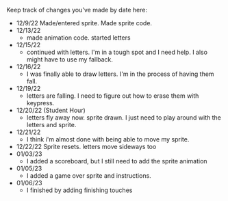 Keep track of changes you've made by date here:

* 12/9/22
  Made/entered sprite. Made sprite code. 
* 12/13/22
  * made animation code. started letters
* 12/15/22
  * continued with letters. I'm in a tough spot and I need help. I also might have to use my fallback. 
* 12/16/22
  * I was finally able to draw letters. I'm in the process of having them fall.
* 12/19/22
  * letters are falling. I need to figure out how to erase them with keypress. 
* 12/20/22 (Student Hour)
  * letters fly away now. sprite drawn. I just need to play around with the letters and sprite.
* 12/21/22
  * I think i'm almost done with being able to move my sprite. 
* 12/22/22
Sprite resets. letters move sideways too
* 01/03/23
  * I added a scoreboard, but I still need to add the sprite animation
* 01/05/23
  * I added a game over sprite and instructions.
* 01/06/23
  * I finished by adding finishing touches
